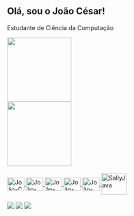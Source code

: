 ## Olá, sou o João César!
Estudante de Ciência da Computação

<div> 
  <a href="https://github.com/j0a0cesar">
  <img height ="150cm" src="https://github-readme-stats.vercel.app/api?username=j0a0cesar&show_icons=true&theme=dark"/> <br>
  <img height="150cm" src="https://github-readme-stats.vercel.app/api/top-langs/?username=j0a0cesar&langs_count=8&theme=dark"/>
</div>

<div style="display: inline_block"><br>
  <img align="center" alt="João-C" height="30" width="40" src="https://cdn.jsdelivr.net/gh/devicons/devicon@latest/icons/c/c-original.svg"/>
  <img align="center" alt="João-HTML" height="30" width="40" src="https://cdn.jsdelivr.net/gh/devicons/devicon@latest/icons/html5/html5-original.svg"/>
  <img align="center" alt="João-CSS" height="30" width="40" src="https://cdn.jsdelivr.net/gh/devicons/devicon@latest/icons/css3/css3-original.svg"/>
  <img align="center" alt="João-JS" height="30" width="40" src="https://cdn.jsdelivr.net/gh/devicons/devicon@latest/icons/javascript/javascript-original.svg"/>
  <img align="center" alt="João-MySQL" height="30" width="40" src="https://cdn.jsdelivr.net/gh/devicons/devicon@latest/icons/mysql/mysql-original.svg"/>
  <img align="center" alt="SallyJava" height="50" width="60" src="https://cdn.jsdelivr.net/gh/devicons/devicon@latest/icons/java/java-original-wordmark.svg">
</div>

  <br>

<div> 
  <a href="https://instagram.com/joao.cesar.padua" target="_blank"><img src="https://img.shields.io/badge/-Instagram-%23E4405F?style=for-the-badge&logo=instagram&logoColor=white" target="_blank"></a>
 	<a href = "mailto:jcpaduatimoteo09@gmail.com"><img src="https://img.shields.io/badge/-Gmail-%23333?style=for-the-badge&logo=gmail&logoColor=white" target="_blank"></a>
  <a href="https://www.linkedin.com/in/joao-cesar-padua-timoteo-/" target="_blank"><img src="https://img.shields.io/badge/LinkedIn-0077B5?style=for-the-badge&logo=linkedin&logoColor=white" target="_blank"></a>
</div>



